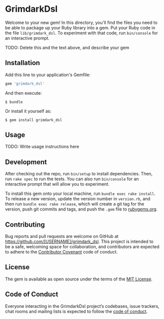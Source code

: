 # GrimdarkDsl

Welcome to your new gem! In this directory, you'll find the files you need to be able to package up your Ruby library into a gem. Put your Ruby code in the file `lib/grimdark_dsl`. To experiment with that code, run `bin/console` for an interactive prompt.

TODO: Delete this and the text above, and describe your gem

## Installation

Add this line to your application's Gemfile:

```ruby
gem 'grimdark_dsl'
```

And then execute:

    $ bundle

Or install it yourself as:

    $ gem install grimdark_dsl

## Usage

TODO: Write usage instructions here

## Development

After checking out the repo, run `bin/setup` to install dependencies. Then, run `rake spec` to run the tests. You can also run `bin/console` for an interactive prompt that will allow you to experiment.

To install this gem onto your local machine, run `bundle exec rake install`. To release a new version, update the version number in `version.rb`, and then run `bundle exec rake release`, which will create a git tag for the version, push git commits and tags, and push the `.gem` file to [rubygems.org](https://rubygems.org).

## Contributing

Bug reports and pull requests are welcome on GitHub at https://github.com/[USERNAME]/grimdark_dsl. This project is intended to be a safe, welcoming space for collaboration, and contributors are expected to adhere to the [Contributor Covenant](http://contributor-covenant.org) code of conduct.

## License

The gem is available as open source under the terms of the [MIT License](https://opensource.org/licenses/MIT).

## Code of Conduct

Everyone interacting in the GrimdarkDsl project’s codebases, issue trackers, chat rooms and mailing lists is expected to follow the [code of conduct](https://github.com/[USERNAME]/grimdark_dsl/blob/master/CODE_OF_CONDUCT.md).
